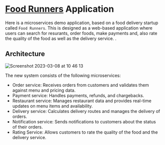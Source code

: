 # [Food Runners]() Application

Here is a microservices demo application, based on a food delivery startup called `Food Runners`. 
This is designed as a web-based application where users can search for resurants, order foods, make payments and, also rate the quality of the food as well as the delivery service. . 

## Architecture 

![Screenshot 2023-03-08 at 10 46 13](https://user-images.githubusercontent.com/29032600/223626067-7cf21481-bf9c-49d7-92e0-6aaf6dba92da.png)

The new system consists of the following microservices:
- Order service: Receives orders from customers and validates them against menu and pricing data.
- Payment service: Handles payments, refunds, and chargebacks.
- Restaurant service: Manages restaurant data and provides real-time updates on menu items and availability.
- Delivery service: Calculates delivery routes and manages the delivery of orders.
- Notification service: Sends notifications to customers about the status of their orders.
- Rating Service: Allows customers to rate the quality of the food and the delivery service. 

